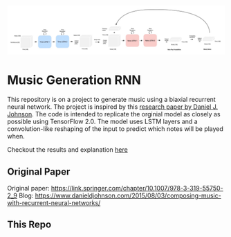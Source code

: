 
![Model](https://github.com/Trevor16gordon/music_generation_rnn/blob/trevor_develop/images/model_overview.jpg)

# Music Generation RNN
This repository is on a project to generate music using a biaxial recurrent neural network. The project is inspired by this [research paper by Daniel J. Johnson](https://link.springer.com/chapter/10.1007/978-3-319-55750-2_9). The code is intended to replicate the orginial model as closely as possible using TensorFlow 2.0. The model uses LSTM layers and a convolution-like reshaping of the input to predict which notes will be played when. 

Checkout the results and explanation [here](https://trevor16gordon.github.io/notes/music_gen_rnn.html)

## Original Paper
Original paper: https://link.springer.com/chapter/10.1007/978-3-319-55750-2_9
Blog: https://www.danieldjohnson.com/2015/08/03/composing-music-with-recurrent-neural-networks/

## This Repo

